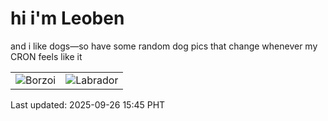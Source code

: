 # hi i'm Leoben

and i like dogs—so have some random dog pics that change whenever my CRON feels like it

|  |  |
|--------|----------|
| ![Borzoi](https://random-dog-vercel.vercel.app/api/random-borzoi?v=1758872722) | ![Labrador](https://random-dog-vercel.vercel.app/api/random-labrador?v=1758872722) |

Last updated: 2025-09-26 15:45 PHT
